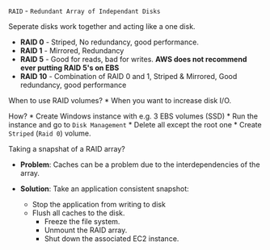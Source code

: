 `RAID` - `Redundant Array of Independant Disks`

Seperate disks work together and acting like a one disk.

* __RAID 0__ - Striped, No redundancy, good performance.
* __RAID 1__ - Mirrored, Redundancy
* __RAID 5__ - Good for reads, bad for writes. __AWS does not recommend ever putting RAID 5's on EBS__
* __RAID 10__ - Combination of RAID 0 and 1, Striped & Mirrored, Good redundancy, good performance

When to use RAID volumes?
    * When you want to increase disk I/O.

How?
    * Create Windows instance with e.g. 3 EBS volumes (SSD)
    * Run the instance and go to `Disk Management`
    * Delete all except the root one
    * Create `Striped` (`Raid 0`) volume.

Taking a snapshat of a RAID array?

* __Problem__: Caches can be a problem due to the interdependencies of the array.

* __Solution__: Take an application consistent snapshot:
    * Stop the application from writing to disk
    * Flush all caches to the disk.
        * Freeze the file system.
        * Unmount the RAID array.
        * Shut down the associated EC2 instance.